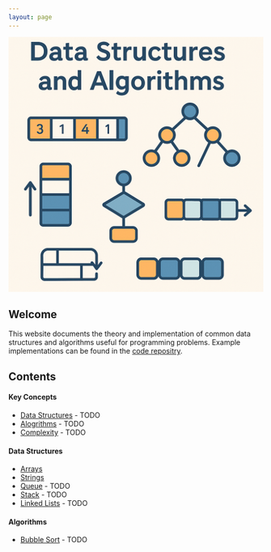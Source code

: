 ```yaml
---
layout: page
---
```


![DSA](image/banner.png)

## Welcome

This website documents the theory and implementation of common data structures and algorithms useful for programming problems.
Example implementations can be found in the [code repositry](https://github.com/marcovolino/data-structures-and-algorithms).


## Contents


#### Key Concepts

- [Data Structures](concepts/data-structures) - TODO
- [Alogrithms](concepts/algorithms) - TODO
- [Complexity](concepts/complexity) - TODO



#### Data Structures

- [Arrays](data-structures/arrays)  
- [Strings](data-structures/strings)  
- [Queue]() - TODO
- [Stack]() - TODO
- [Linked Lists]() - TODO 



#### Algorithms

- [Bubble Sort]() - TODO


